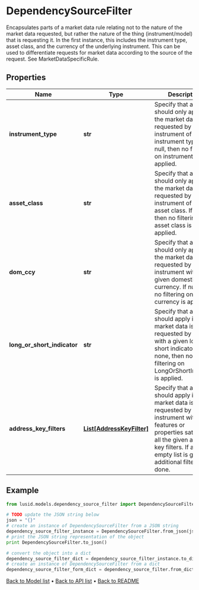 # DependencySourceFilter

Encapsulates parts of a market data rule relating not to the nature of the market data requested, but rather the nature of the thing (instrument/model) that is requesting it.  In the first instance, this includes the instrument type, asset class, and the currency of the underlying instrument.  This can be used to differentiate requests for market data according to the source of the request. See MarketDataSpecificRule.

## Properties
Name | Type | Description | Notes
------------ | ------------- | ------------- | -------------
**instrument_type** | **str** | Specify that a rule should only apply if the market data is requested by an instrument of a given instrument type.  If null, then no filtering on instrument type is applied. | [optional] 
**asset_class** | **str** | Specify that a rule should only apply if the market data is requested by an instrument of a given asset class.  If null, then no filtering on asset class is applied. | [optional] 
**dom_ccy** | **str** | Specify that a rule should only apply if the market data is requested by an instrument with a given domestic currency.  If null, then no filtering on currency is applied. | [optional] 
**long_or_short_indicator** | **str** | Specify that a rule should apply if the market data is requested by a model with a given long or short indicator.  If none, then no filtering on LongOrShortIndicator is applied. | [optional] 
**address_key_filters** | [**List[AddressKeyFilter]**](AddressKeyFilter.md) | Specify that a rule should apply if the market data is requested by an instrument with features or properties  satisfying all the given address key filters. If an empty list is given, no additional filtering is done. | [optional] 

## Example

```python
from lusid.models.dependency_source_filter import DependencySourceFilter

# TODO update the JSON string below
json = "{}"
# create an instance of DependencySourceFilter from a JSON string
dependency_source_filter_instance = DependencySourceFilter.from_json(json)
# print the JSON string representation of the object
print DependencySourceFilter.to_json()

# convert the object into a dict
dependency_source_filter_dict = dependency_source_filter_instance.to_dict()
# create an instance of DependencySourceFilter from a dict
dependency_source_filter_form_dict = dependency_source_filter.from_dict(dependency_source_filter_dict)
```
[Back to Model list](../README.md#documentation-for-models) &#8226; [Back to API list](../README.md#documentation-for-api-endpoints) &#8226; [Back to README](../README.md)


